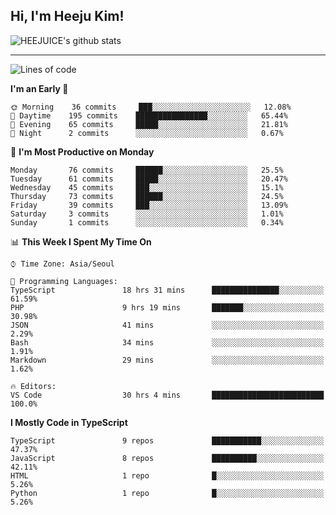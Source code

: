 ## Hi, I'm Heeju Kim!

![HEEJUICE's github stats](https://github-readme-stats.vercel.app/api?username=HEEJUICE&show_icons=true)

---
<!--START_SECTION:waka-->
![Lines of code](https://img.shields.io/badge/From%20Hello%20World%20I%27ve%20Written-0%20lines%20of%20code-blue)

**I'm an Early 🐤** 

```text
🌞 Morning    36 commits     ███░░░░░░░░░░░░░░░░░░░░░░   12.08% 
🌆 Daytime    195 commits    ████████████████░░░░░░░░░   65.44% 
🌃 Evening    65 commits     █████░░░░░░░░░░░░░░░░░░░░   21.81% 
🌙 Night      2 commits      ░░░░░░░░░░░░░░░░░░░░░░░░░   0.67%

```
📅 **I'm Most Productive on Monday** 

```text
Monday       76 commits     ██████░░░░░░░░░░░░░░░░░░░   25.5% 
Tuesday      61 commits     █████░░░░░░░░░░░░░░░░░░░░   20.47% 
Wednesday    45 commits     ███░░░░░░░░░░░░░░░░░░░░░░   15.1% 
Thursday     73 commits     ██████░░░░░░░░░░░░░░░░░░░   24.5% 
Friday       39 commits     ███░░░░░░░░░░░░░░░░░░░░░░   13.09% 
Saturday     3 commits      ░░░░░░░░░░░░░░░░░░░░░░░░░   1.01% 
Sunday       1 commits      ░░░░░░░░░░░░░░░░░░░░░░░░░   0.34%

```


📊 **This Week I Spent My Time On** 

```text
⌚︎ Time Zone: Asia/Seoul

💬 Programming Languages: 
TypeScript               18 hrs 31 mins      ███████████████░░░░░░░░░░   61.59% 
PHP                      9 hrs 19 mins       ███████░░░░░░░░░░░░░░░░░░   30.98% 
JSON                     41 mins             ░░░░░░░░░░░░░░░░░░░░░░░░░   2.29% 
Bash                     34 mins             ░░░░░░░░░░░░░░░░░░░░░░░░░   1.91% 
Markdown                 29 mins             ░░░░░░░░░░░░░░░░░░░░░░░░░   1.62%

🔥 Editors: 
VS Code                  30 hrs 4 mins       █████████████████████████   100.0%

```

**I Mostly Code in TypeScript** 

```text
TypeScript               9 repos             ███████████░░░░░░░░░░░░░░   47.37% 
JavaScript               8 repos             ██████████░░░░░░░░░░░░░░░   42.11% 
HTML                     1 repo              █░░░░░░░░░░░░░░░░░░░░░░░░   5.26% 
Python                   1 repo              █░░░░░░░░░░░░░░░░░░░░░░░░   5.26%

```



<!--END_SECTION:waka-->
